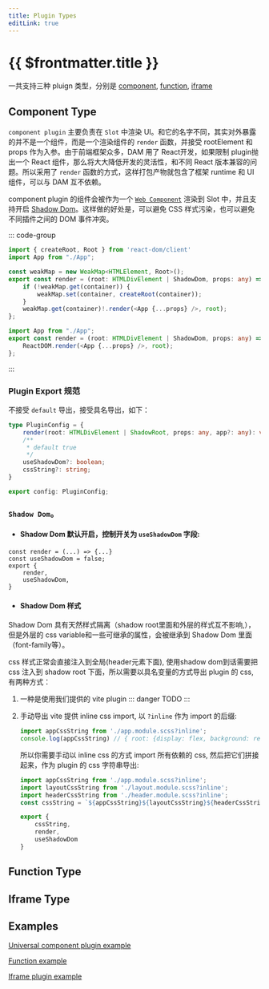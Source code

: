 ```yaml
---
title: Plugin Types
editLink: true
---
```


# {{ $frontmatter.title }}

一共支持三种 pluign 类型，分别是 [component](#component-type), [function](#function-type), [iframe](#iframe-type)

## Component Type
`component plugin` 主要负责在 `Slot` 中渲染 UI。和它的名字不同，其实对外暴露的并不是一个组件，而是一个渲染组件的 `render` 函数，并接受 rootElement 和 props 作为入参。由于前端框架众多，DAM 用了 React开发，如果限制 plugin抛出一个 React 组件，那么将大大降低开发的灵活性，和不同 React 版本兼容的问题。所以采用了 `render` 函数的方式，这样打包产物就包含了框架 runtime 和 UI组件，可以与 DAM 互不依赖。

component plugin 的组件会被作为一个 [`Web Component`](https://developer.mozilla.org/en-US/docs/Web/Web_Components) 渲染到 Slot 中，并且支持开启 [Shadow Dom](https://developer.mozilla.org/en-US/docs/Web/Web_Components/Using_shadow_DOM)。这样做的好处是，可以避免 CSS 样式污染，也可以避免不同插件之间的 DOM 事件冲突。

::: code-group

```ts [react-18.tsx]
import { createRoot, Root } from 'react-dom/client'
import App from "./App";

const weakMap = new WeakMap<HTMLElement, Root>();
export const render = (root: HTMLDivElement | ShadowDom, props: any) => {
    if (!weakMap.get(container)) {
        weakMap.set(container, createRoot(container));
    }
    weakMap.get(container)!.render(<App {...props} />, root);
};
```

```ts [react-16.tsx]
import App from "./App";
export const render = (root: HTMLDivElement | ShadowDom, props: any) => {
    ReactDOM.render(<App {...props} />, root);
};
```
<!-- ```ts [vue-plugin.tsx]
import App from "./App.vue";
import { createApp, h } from "vue";
export const render = (root: HTMLDivElement | ShadowDom, props: any) => {
    const app = createApp(App, {  // [!code --]
        props, // [!code --]
    }); // [!code --]
    // 需要传入render函数的方式创建，才能
    const app = createApp({ // [!code ++]
        render: () => h(App, {}), // [!code ++]
    }); // [!code ++]
    app.mount(root);
};
``` -->
:::

  
### <span style="color: var(--vp-c-brand)">Plugin Export 规范</span>
不接受 `default` 导出，接受具名导出，如下：
```ts
type PluginConfig = {
    render(root: HTMLDivElement | ShadowRoot, props: any, app?: any): void;
    /**
     * default true
     */
    useShadowDom?: boolean;
    cssString?: string;
}

export config: PluginConfig;
```

### `Shadow Dom`。
- #### Shadow Dom 默认开启，控制开关为 `useShadowDom` 字段:
```ts:line-numbers {5}
const render = (...) => {...}
const useShadowDom = false;
export {
    render,
    useShadowDom,
}
```
- #### Shadow Dom 样式
Shadow Dom 具有天然样式隔离（shadow root里面和外层的样式互不影响,），但是外层的 css variable和一些可继承的属性，会被继承到 Shadow Dom 里面（font-family等）。 

css 样式正常会直接注入到全局(header元素下面), 使用shadow dom到话需要把 css 注入到 shadow root 下面，所以需要以具名变量的方式导出 plugin 的 css, 有两种方式：
1. 一种是使用我们提供的 vite plugin
    ::: danger
    TODO
    :::
2. 手动导出
    vite 提供 inline css import, 以 `?inline` 作为 import 的后缀:
    ```ts
    import appCssString from './app.module.scss?inline';
    console.log(appCssString) // { root: {display: flex, background: red}...}
    ```

    所以你需要手动以 inline css 的方式 import 所有依赖的 css, 然后把它们拼接起来，作为 plugin 的 css 字符串导出:

    ```ts
    import appCssString from './app.module.scss?inline';
    import layoutCssString from './layout.module.scss?inline';
    import headerCssString from './header.module.scss?inline';
    const cssString = `${appCssString}${layoutCssString}${headerCssString}`;

    export {
        cssString,
        render,
        useShadowDom
    }
    ```


## Function Type
<!--@include: ./plugin-function.md-->

## Iframe Type
<!--@include: ./plugin-iframe.md-->


## Examples
[Universal component plugin example](./plugin-component)

[Function example](./plugin-function)

[Iframe plugin example](./plugin-iframe.md)
